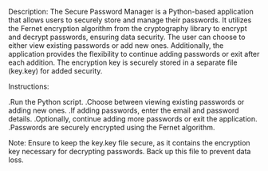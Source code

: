 Description:
The Secure Password Manager is a Python-based application that allows users to securely store and manage their passwords. It utilizes the Fernet encryption algorithm from the cryptography library to encrypt and decrypt passwords, ensuring data security. The user can choose to either view existing passwords or add new ones. Additionally, the application provides the flexibility to continue adding passwords or exit after each addition. The encryption key is securely stored in a separate file (key.key) for added security.

Instructions:

.Run the Python script.
.Choose between viewing existing passwords or adding new ones.
.If adding passwords, enter the email and password details.
.Optionally, continue adding more passwords or exit the application.
.Passwords are securely encrypted using the Fernet algorithm.

Note:
Ensure to keep the key.key file secure, as it contains the encryption key necessary for decrypting passwords. Back up this file to prevent data loss.